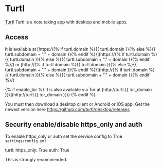 # Turtl

[Turtl](https://github.com/turtl/server) Turtl is a note taking app with desktop and mobile apps.

## Access


It is available at [https://{% if turtl.domain %}{{ turtl.domain }}{% else %}{{ turtl.subdomain + "." + domain }}{% endif %}/](https://{% if turtl.domain %}{{ turtl.domain }}{% else %}{{ turtl.subdomain + "." + domain }}{% endif %}/) or [http://{% if turtl.domain %}{{ turtl.domain }}{% else %}{{ turtl.subdomain + "." + domain }}{% endif %}/](http://{% if turtl.domain %}{{ turtl.domain }}{% else %}{{ turtl.subdomain + "." + domain }}{% endif %}/)

{% if enable_tor %}
It is also available via Tor at [http://turtl.{{ tor_domain }}/](http://turtl.{{ tor_domain }}/)
{% endif %}

You must then download a desktop client or Android or iOS app. Get the newest version here <https://github.com/turtl/desktop/releases>

## Security enable/disable https_only and auth

To enable https_only or auth set the service config to True
`settings/config.yml`

turtl:
  https_only: True
  auth: True

This is strongly recommended.
